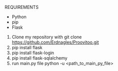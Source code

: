 REQUIREMENTS
* Python
* pip
* Flask

1. Clone my repository with git clone https://github.com/Erdnagles/Proovitoo.git
2. pip install flask
3. pip install flask-login
4. pip install flask-sqlalchemy
5. run main.py file  python -u <path_to_main_py_file>

